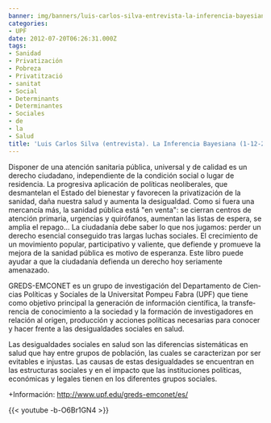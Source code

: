```yaml
---
banner: img/banners/luis-carlos-silva-entrevista-la-inferencia-bayesiana-1-12-2011.jpg
categories:
- UPF
date: 2012-07-20T06:26:31.000Z
tags:
- Sanidad
- Privatización
- Pobreza
- Privatització
- sanitat
- Social
- Determinants
- Determinantes
- Sociales
- de
- la
- Salud
title: 'Luis Carlos Silva (entrevista). La Inferencia Bayesiana (1-12-2011)'
---
```


Disponer de una atención sanitaria pública, universal y de calidad es un derecho ciu­da­­dano, independiente de la condición so­cial o lugar de residencia. La progresiva aplicación de políticas neoliberales, que desmantelan el Estado del bienestar y favorecen la priva­tización de la sanidad, daña nuestra sa­lud y aumenta la desigualdad. Como si fuera una mercancía más, la sanidad pública está "en venta": se cierran centros de atención prima­ria, urgencias y quirófa­nos, aumentan las listas de espera, se am­plia el repago... La ciu­­da­danía debe saber lo que nos jugamos: per­­der un derecho esen­cial conseguido tras lar­­gas luchas so­cia­les. El crecimiento de un movimiento popular, par­­ticipativo y valien­te, que de­fien­de y promue­ve la mejora de la sanidad pública es motivo de esperanza. Es­te libro puede ayudar a que la ciudadanía de­­fienda un derecho hoy seria­mente amenazado.


GREDS-EMCONET es un grupo de in­­­ves­­tigación del Departamento de Cien­­cias Políticas y Sociales de la Uni­­ver­sitat Pompeu Fabra (UPF) que tiene como objetivo princi­pal la ge­ne­­ra­­­­ción de información cien­tífica, la trans­fe­rencia de cono­cimiento a la sociedad y la formación de in­ves­ti­gadores en relación al origen, pro­ducción y accio­nes polí­ticas ne­ce­­sarias para cono­cer y hacer frente a las desigualdades socia­les en sa­lud.

Las desigualdades sociales en salud son las diferencias siste­má­­ticas en salud que hay entre gru­pos de pobla­ción, las cuales se ca­rac­terizan por ser evitables e in­­­jus­­tas. Las causas de estas desi­gualdades se encuentran en las es­tructuras socia­les y en el im­pac­­to que las insti­tu­cio­nes polí­ti­cas, económicas y legales tienen en los diferentes grupos sociales.

+Información: http://www.upf.edu/greds-emconet/es/

{{< youtube -b-O6Br1GN4 >}}
